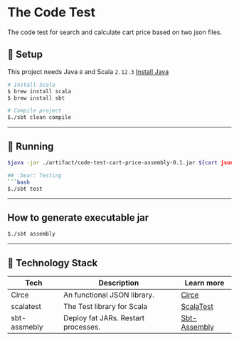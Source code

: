 # The Code Test
The code test for search and calculate cart price based on two json files.

## :dog: Setup
This project needs Java `8` and Scala `2.12.3`
[Install Java](https://java.com/en/download/help/index_installing.xml)

```bash
# Install Scala
$ brew install scala
$ brew install sbt

# Compile project
$./sbt clean compile
```
---

## :rabbit: Running
```bash
$java -jar ./artifact/code-test-cart-price-assembly-0.1.jar ${cart json path} ${price json path}

## :bear: Testing
```bash
$./sbt test
```

---

## How to generate executable jar
```bash
$./sbt assembly
```

---

## :tiger: Technology Stack
| Tech | Description | Learn more |
| --- | --- | --- |
| Circe | 	An functional JSON library. | [Circe](https://github.com/circe/circe) |
| scalatest | The Test library for Scala | [ScalaTest](http://www.scalatest.org) |
| sbt-assmebly | Deploy fat JARs. Restart processes. | [Sbt-Assembly](https://github.com/sbt/sbt-assembly) |


